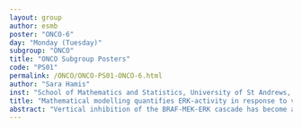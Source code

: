 ```yaml
---
layout: group
author: esmb
poster: "ONCO-6"
day: "Monday (Tuesday)"
subgroup: "ONCO"
title: "ONCO Subgroup Posters"
code: "PS01"
permalink: /ONCO/ONCO-PS01-ONCO-6.html
author: "Sara Hamis"
inst: "School of Mathematics and Statistics, University of St Andrews, St Andrews, Scotland, UK."
title: "Mathematical modelling quantifies ERK-activity in response to vertical inhibition of the BRAFV600E-MEK-ERK cascade in melanoma"
abstract: "Vertical inhibition of the BRAF-MEK-ERK cascade has become a standard of care for treating BRAF-mutant melanoma. However, the molecular mechanisms of how vertical inhibition synergistically suppresses intracellular ERK activity, and by extension cell proliferation, are yet to be fully elucidated. In this study, we develop a mechanistic mathematical model that describes how the BRAFV600E-inhibitor dabrafenib, and the MEK-inhibitor trametinib target the BRAFV600E-MEK-ERK cascade. We formulate a system of chemical reactions that describes cascade signalling dynamics. Using mass action kinetics, the system of chemical reactions is re-expressed as a system of ordinary differential equations, which we solve numerically to obtain the temporal evolution of cascade component concentrations.Our mathematical model provides a quantitative method to compute how dabrafenib and trametinib can be used in combination to synergistically inhibit ERK activity in BRAFV600E mutant cancer cells. Our work elucidates molecular mechanisms of vertical inhibition of the BRAFV600E-MEK-ERK cascade, and delineates how elevated cellular BRAF concentrations generate drug resistance to dabrafenib and trametinib. In addition, our model results suggest that elevated ATP levels lead to reduced sensitivity to dabrafenib."
---
```

